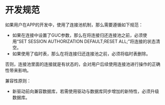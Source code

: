 # 开发规范

如果用户在APP的开发中，使用了连接池机制，那么需要遵循如下规范：

-   如果在连接中设置了GUC参数，那么在将连接归还连接池之前，必须使用“SET SESSION AUTHORIZATION DEFAULT;RESET ALL;”将连接的状态清空。
-   如果使用了临时表，那么在将连接归还连接池之前，必须将临时表删除。

否则，连接池里面的连接就是有状态的，会对用户后续使用连接池进行操作的正确性带来影响。

兼容性原则：

+ 新驱动前向兼容数据库，若需使用驱动与数据库同步增加的新特性，必须升级数据库。